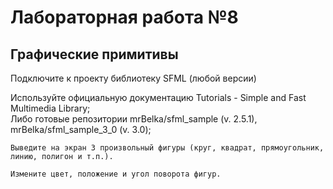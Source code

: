 <h1>Лабораторная работа №8</h1>
<h2>Графические примитивы</h2>

<p>Подключите к проекту библиотеку SFML (любой версии)</p>
<p>Используйте официальную документацию Tutorials - Simple and Fast Multimedia Library;
<br>Либо готовые репозитории mrBelka/sfml_sample (v. 2.5.1), mrBelka/sfml_sample_3_0 (v. 3.0);</p>

	Выведите на экран 3 произвольный фигуры (круг, квадрат, прямоугольник, линию, полигон и т.п.).

	Измените цвет, положение и угол поворота фигур.

